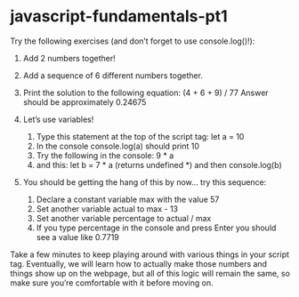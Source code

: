# javascript-fundamentals-pt1

Try the following exercises (and don’t forget to use console.log()!):

1. Add 2 numbers together!

2. Add a sequence of 6 different numbers together.

3. Print the solution to the following equation: (4 + 6 + 9) / 77
    Answer should be approximately 0.24675

4. Let’s use variables!
    1. Type this statement at the top of the script tag: let a = 10
    2. In the console console.log(a) should print 10
    3. Try the following in the console: 9 * a
    4. and this: let b = 7 * a (returns undefined *) and then console.log(b)

5. You should be getting the hang of this by now… try this sequence:
    1. Declare a constant variable max with the value 57
    2. Set another variable actual to max - 13
    3. Set another variable percentage to actual / max
    4. If you type percentage in the console and press Enter you should see a value like 0.7719

    
Take a few minutes to keep playing around with various things in your script tag. Eventually, we will learn how to actually make those numbers and things show up on the webpage, but all of this logic will remain the same, so make sure you’re comfortable with it before moving on.
